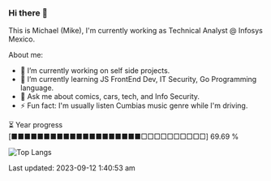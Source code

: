 ### Hi there 👋

This is Michael (Mike), I'm currently working as Technical Analyst @ Infosys Mexico.

About me:

- 🔭 I’m currently working on self side projects.
- 🌱 I’m currently learning JS FrontEnd Dev, IT Security, Go Programming language.
- 💬 Ask me about comics, cars, tech, and Info Security.
- ⚡ Fun fact: I'm usually listen Cumbias music genre while I'm driving.

⏳ Year progress  [■■■■■■■■■■■■■■■■■■■■□□□□□□□□□□]  69.69 %

![Top Langs](https://github-readme-stats-sigma-five.vercel.app/api/top-langs/?username=maycman&layout=compact&langs_count=10&theme=dark&hide=html,css)



Last updated: 2023-09-12 1:40:53 am